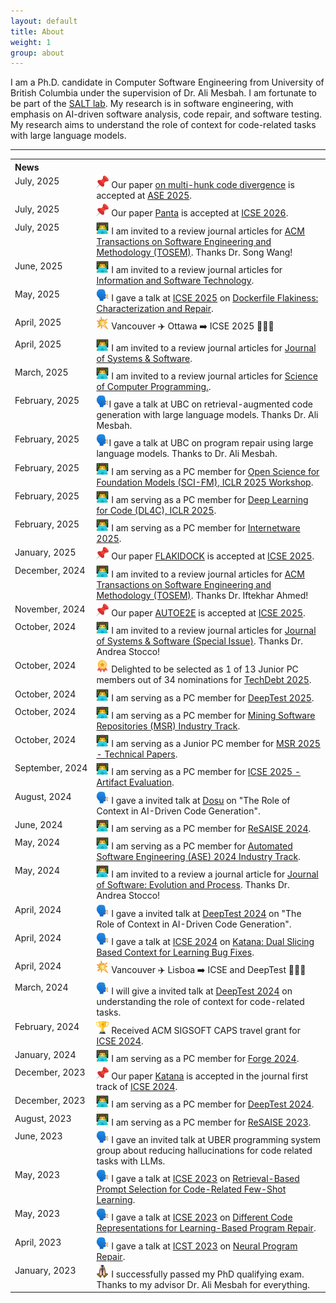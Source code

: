 ```yaml
---
layout: default
title: About
weight: 1
group: about
---
```


I am a Ph.D. candidate in Computer Software Engineering from University of British Columbia under the supervision of Dr. Ali Mesbah. 
I am fortunate to be part of the [SALT lab](https://people.ece.ubc.ca/amesbah/salt/).
My research is in software engineering, with emphasis on AI-driven software analysis, code repair, and software testing. 
My research aims to understand the role of context for code-related tasks with large language models.

---

<table> 
  <tr> 
    <th style="vertical-align: top; text-align: left;">News</th>
    <th>&nbsp;</th>
  </tr>

  <tr>
    <td style="vertical-align: top;">July,&nbsp;2025</td>
    <td><img src="./resources/images/icon-pin.png" width="20" height="20"> Our paper <a href="https://nashid.github.io/resources/papers/panta-arxiv25.pdf">on multi-hunk code divergence</a> is accepted at <a href="https://conf.researchr.org/track/ase-2025/ase-2025-papers">ASE 2025</a>.</td>
  </tr>


  <tr>
    <td style="vertical-align: top;">July,&nbsp;2025</td>
    <td><img src="./resources/images/icon-pin.png" width="20" height="20"> Our paper <a href="https://nashid.github.io/resources/papers/panta-arxiv25.pdf">Panta</a> is accepted at <a href="https://conf.researchr.org/track/icse-2026/icse-2026-research-track">ICSE 2026</a>.</td>
  </tr>


  <tr>
    <td style="vertical-align: top;">July,&nbsp;2025</td>
    <td><img src="./resources/images/icon-paper-review.png" width="20" height="20"> I am invited to a review journal articles for <a href="https://dl.acm.org/journal/tosem">ACM Transactions on Software Engineering and Methodology (TOSEM)</a>. Thanks Dr. Song Wang!</td>
  </tr>  

  <tr>
    <td style="vertical-align: top;">June,&nbsp;2025</td>
    <td><img src="./resources/images/icon-paper-review.png" width="20" height="20"> I am invited to a review journal articles for <a href="https://www.sciencedirect.com/journal/information-and-software-technology">Information and Software Technology</a>.</td>
  </tr>

  <tr>
    <td style="vertical-align: top;">May,&nbsp;2025</td>
    <td><img src="./resources/images/icon-talk.png" width="20" height="20"> I gave a talk at <a href="https://conf.researchr.org/details/icse-2025/icse-2025-research-track/226/Dockerfile-Flakiness-Characterization-and-Repair">ICSE 2025</a> on <a href="https://nashid.github.io/resources/papers/flakidock-icse25.pdf">Dockerfile Flakiness: Characterization and Repair</a>.</td>
  </tr>

 <tr>
    <td style="vertical-align: top;">April,&nbsp;2025</td>
    <td><img src="./resources/images/icon-boom.png" width="20" height="20"> Vancouver ✈️ Ottawa ➡️ ICSE 2025 🎉👨‍🏫</td>
  </tr>

  <tr>
    <td style="vertical-align: top;">April,&nbsp;2025</td>
    <td><img src="./resources/images/icon-paper-review.png" width="20" height="20"> I am invited to a review journal articles for <a href="https://www.sciencedirect.com/journal/journal-of-systems-and-software">Journal of Systems & Software</a>.</td>
  </tr>

  <tr>
    <td style="vertical-align: top;">March,&nbsp;2025</td>
    <td><img src="./resources/images/icon-paper-review.png" width="20" height="20"> I am invited to a review journal articles for <a href="https://www.sciencedirect.com/journal/science-of-computer-programming">Science of Computer Programming.</a>.</td>
  </tr>

  <tr>
    <td style="vertical-align: top;">February,&nbsp;2025</td>
    <td><img src="./resources/images/icon-talk.png" width="20" height="20">I gave a talk at UBC on retrieval-augmented code generation with large language models. Thanks Dr. Ali Mesbah.</td>
  </tr>

  <tr>
    <td style="vertical-align: top;">February,&nbsp;2025</td>
    <td><img src="./resources/images/icon-talk.png" width="20" height="20">I gave a talk at UBC on program repair using large language models. Thanks to Dr. Ali Mesbah.</td>
  </tr>

  <tr>
    <td style="vertical-align: top;">February,&nbsp;2025</td>
    <td><img src="./resources/images/icon-paper-review.png" width="20" height="20"> I am serving as a PC member for <a href="https://open-foundation-model.github.io/">Open Science for Foundation Models (SCI-FM), ICLR 2025 Workshop</a>.</td>
  </tr>

  <tr>
    <td style="vertical-align: top;">February,&nbsp;2025</td>
    <td><img src="./resources/images/icon-paper-review.png" width="20" height="20"> I am serving as a PC member for <a href="https://dl4c.github.io/">Deep Learning for Code (DL4C), ICLR 2025</a>.</td>
  </tr>

  <tr>
    <td style="vertical-align: top;">February,&nbsp;2025</td>
    <td><img src="./resources/images/icon-paper-review.png" width="20" height="20"> I am serving as a PC member for <a href="https://conf.researchr.org/track/internetware-2025/internetware-2025-research-track">Internetware 2025</a>.</td>
  </tr>

  <tr>
    <td style="vertical-align: top;">January,&nbsp;2025</td>
    <td><img src="./resources/images/icon-pin.png" width="20" height="20"> Our paper <a href="https://nashid.github.io/resources/papers/flakidock-icse25.pdf">FLAKIDOCK</a> is accepted at <a href="https://conf.researchr.org/home/icse-2025">ICSE 2025</a>.</td>
  </tr>

  <tr>
    <td style="vertical-align: top;">December,&nbsp;2024</td>
    <td><img src="./resources/images/icon-paper-review.png" width="20" height="20"> I am invited to a review journal articles for <a href="https://dl.acm.org/journal/tosem">ACM Transactions on Software Engineering and Methodology (TOSEM)</a>. Thanks Dr. Iftekhar Ahmed!</td>
  </tr>

  <tr>
    <td style="vertical-align: top;">November,&nbsp;2024</td>
    <td><img src="./resources/images/icon-pin.png" width="20" height="20"> Our paper <a href="https://nashid.github.io/resources/papers/autoe2e-arxiv24.pdf">AUTOE2E</a> is accepted at <a href="https://conf.researchr.org/home/icse-2025">ICSE 2025</a>.</td>
  </tr>

  <tr>
    <td style="vertical-align: top;">October,&nbsp;2024</td>
    <td><img src="./resources/images/icon-paper-review.png" width="20" height="20"> I am invited to a review journal articles for <a href="https://www.sciencedirect.com/journal/journal-of-systems-and-software">Journal of Systems & Software (Special Issue)</a>. Thanks Dr. Andrea Stocco!</td>
  </tr>

  <tr>
    <td style="vertical-align: top;">October,&nbsp;2024</td>
    <td><img src="./resources/images/icon-medal.png" width="20" height="20"> Delighted to be selected as 1 of 13 Junior PC members out of 34 nominations for <a href="https://conf.researchr.org/home/TechDebt-2025">TechDebt 2025</a>.</td>
  </tr>

<tr>
    <td style="vertical-align: top;">October,&nbsp;2024</td>
    <td><img src="./resources/images/icon-paper-review.png" width="20" height="20"> I am serving as a PC member for <a href="https://conf.researchr.org/home/icse-2024/deeptest-2025">DeepTest 2025</a>.</td>
  </tr>

  <tr>
    <td style="vertical-align: top;">October,&nbsp;2024</td>
    <td><img src="./resources/images/icon-paper-review.png" width="20" height="20"> I am serving as a PC member for <a href="https://2025.msrconf.org/track/msr-2025-industry-track">Mining Software Repositories (MSR) Industry Track</a>.</td>
  </tr>

  <tr>
    <td style="vertical-align: top;">October,&nbsp;2024</td>
    <td><img src="./resources/images/icon-paper-review.png" width="20" height="20"> I am serving as a Junior PC member for <a href="https://2025.msrconf.org/">MSR 2025 - Technical Papers</a>.</td>
  </tr>

  <tr>
    <td style="vertical-align: top;">September,&nbsp;2024</td>
    <td><img src="./resources/images/icon-paper-review.png" width="20" height="20"> I am serving as a PC member for <a href="https://conf.researchr.org/track/icse-2025/icse-2025-artifact-evaluation">ICSE 2025 - Artifact Evaluation</a>.</td>
  </tr>

  <tr>
    <td style="vertical-align: top;">August,&nbsp;2024</td>
    <td><img src="./resources/images/icon-talk.png" width="20" height="20"> I gave a invited talk at <a href="https://dosu.dev/">Dosu</a> on "The Role of Context in AI-Driven Code Generation".</td>
  </tr>

  <tr>
    <td style="vertical-align: top;">June,&nbsp;2024</td>
    <td><img src="./resources/images/icon-paper-review.png" width="20" height="20"> I am serving as a PC member for <a href="https://resaise.github.io/2024/committee.html">ReSAISE 2024</a>.</td>
  </tr>

  <tr>
    <td style="vertical-align: top;">May,&nbsp;2024</td>
    <td><img src="./resources/images/icon-paper-review.png" width="20" height="20"> I am serving as a PC member for <a href="https://conf.researchr.org/track/ase-2024/ase-2024-industry-showcase">Automated Software Engineering (ASE) 2024 Industry Track</a>.</td>
  </tr>

  <tr>
    <td style="vertical-align: top;">May,&nbsp;2024</td>
    <td><img src="./resources/images/icon-paper-review.png" width="20" height="20"> I am invited to a review a journal article for <a href="https://onlinelibrary.wiley.com/journal/20477481">Journal of Software: Evolution and Process</a>. Thanks Dr. Andrea Stocco!</td>
  </tr>

  <tr>
    <td style="vertical-align: top;">April,&nbsp;2024</td>
    <td><img src="./resources/images/icon-talk.png" width="20" height="20"> I gave a invited talk at <a href="https://conf.researchr.org/home/icse-2024/deeptest-2024">DeepTest 2024</a> on "The Role of Context in AI-Driven Code Generation".</td>
  </tr>

  <tr>
    <td style="vertical-align: top;">April,&nbsp;2024</td>
    <td><img src="./resources/images/icon-talk.png" width="20" height="20"> I gave a talk at <a href="https://conf.researchr.org/home/icse-2024">ICSE 2024</a> on <a href="https://nashid.github.io/resources/papers/katana-tosem23.pdf">Katana: Dual Slicing Based Context for Learning Bug Fixes</a>.</td>
  </tr>

 <tr>
    <td style="vertical-align: top;">April,&nbsp;2024</td>
    <td><img src="./resources/images/icon-boom.png" width="20" height="20"> Vancouver ✈️ Lisboa ➡️ ICSE and DeepTest 🎉👨‍🏫</td>
  </tr>

  <tr>
    <td style="vertical-align: top;">March,&nbsp;2024</td>
    <td><img src="./resources/images/icon-talk.png" width="20" height="20"> I will give a invited talk at <a href="https://conf.researchr.org/home/icse-2024/deeptest-2024#program">DeepTest 2024</a> on understanding the role of context for code-related tasks.</td>
  </tr>

  <tr>
    <td style="vertical-align: top;">February,&nbsp;2024</td>
    <td><img src="./resources/images/icon-trophy.png" width="20" height="20"> Received ACM SIGSOFT CAPS travel grant for <a href="https://conf.researchr.org/profile/icse-2024/noornashid">ICSE 2024</a>.</td>
  </tr>
  
  <tr>
    <td style="vertical-align: top;">January,&nbsp;2024</td>
    <td><img src="./resources/images/icon-paper-review.png" width="20" height="20"> I am serving as a PC member for <a href="https://conf.researchr.org/committee/forge-2024/forge-2024-papers-program-committee">Forge 2024</a>.</td>
  </tr>

  <tr>
    <td style="vertical-align: top;">December,&nbsp;2023</td>
    <td><img src="./resources/images/icon-pin.png" width="20" height="20"> Our paper <a href="https://nashid.github.io/resources/papers/katana-tosem23.pdf">Katana</a> is accepted in the journal first track of <a href="https://conf.researchr.org/home/icse-2024">ICSE 2024</a>.</td>
  </tr>

  <tr>
    <td style="vertical-align: top;">December,&nbsp;2023</td>
    <td><img src="./resources/images/icon-paper-review.png" width="20" height="20"> I am serving as a PC member for <a href="https://conf.researchr.org/home/icse-2024/deeptest-2024">DeepTest 2024</a>.</td>
  </tr>

  <tr>
    <td style="vertical-align: top;">August,&nbsp;2023</td>
    <td><img src="./resources/images/icon-paper-review.png" width="20" height="20"> I am serving as a PC member for <a href="https://resaise.github.io/2023/committee.html">ReSAISE 2023</a>.</td>
  </tr>

  <tr>
    <td style="vertical-align: top;">June,&nbsp;2023</td>
    <td><img src="./resources/images/icon-talk.png" width="20" height="20"> I gave an invited talk at UBER programming system group about reducing hallucinations for code related tasks with LLMs.</td>
  </tr>

  <tr>
    <td style="vertical-align: top;">May,&nbsp;2023</td>
    <td><img src="./resources/images/icon-talk.png" width="20" height="20"> I gave a talk at <a href="https://conf.researchr.org/home/icse-2023">ICSE 2023</a> on <a href="https://nashid.github.io/resources/papers/cedar-icse23.pdf">Retrieval-Based Prompt Selection for Code-Related Few-Shot Learning</a>.</td>
  </tr>
  <tr>
    <td style="vertical-align: top;">May,&nbsp;2023</td>
    <td><img src="./resources/images/icon-talk.png" width="20" height="20"> I gave a talk at <a href="https://conf.researchr.org/home/icse-2023">ICSE 2023</a> on <a href="https://nashid.github.io/resources/papers/reptory-emse22.pdf">Different Code Representations for Learning-Based Program Repair</a>.</td>
  </tr>
  <tr>
    <td style="vertical-align: top;">April,&nbsp;2023</td>
    <td><img src="./resources/images/icon-talk.png" width="20" height="20"> I gave a talk at <a href="https://conf.researchr.org/home/icst-2023">ICST 2023</a> on <a href="https://nashid.github.io/resources/papers/glance-icst23.pdf">Neural Program Repair</a>.</td>
  </tr>
  <tr>
    <td style="vertical-align: top;">January,&nbsp;2023</td>
    <td><img src="./resources/images/icon-pray.png" width="20" height="20"> I successfully passed my PhD qualifying exam. Thanks to my advisor Dr. Ali Mesbah for everything.</td>
  </tr>
</table>

